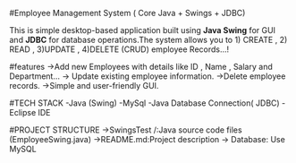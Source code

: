 #Employee Management System
( Core Java + Swings + JDBC)

This is simple desktop-based application built using **Java Swing** for GUI and **JDBC** for database operations.The system allows you to 1) CREATE , 2) READ , 3)UPDATE , 4)DELETE (CRUD) employee Records...!

#features
 ->Add new Employees with details like ID , Name , Salary and Department...
 -> Update existing employee information.
 ->Delete employee records.
 ->Simple and user-friendly GUI.

 #TECH STACK
 -Java (Swing)
 -MySql
 -Java Database Connection( JDBC)
 -Eclipse IDE

 #PROJECT STRUCTURE
->SwingsTest /:Java source code files (EmployeeSwing.java)
->README.md:Project description
-> Database: Use MySQL 
 
  

